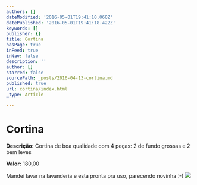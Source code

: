 ```yaml
---
authors: []
dateModified: '2016-05-01T19:41:10.060Z'
datePublished: '2016-05-01T19:41:18.422Z'
keywords: []
publisher: {}
title: Cortina
hasPage: true
inFeed: true
inNav: false
description: ''
author: []
starred: false
sourcePath: _posts/2016-04-13-cortina.md
published: true
url: cortina/index.html
_type: Article

---
```

# Cortina

**Descrição:** Cortina de boa qualidade com 4 peças: 2 de fundo grossas e 2 bem leves

**Valor:** 180,00

Mandei lavar na lavanderia e está pronta pra uso, parecendo novinha :-)
![](https://s3-us-west-2.amazonaws.com/the-grid-img/p/59680e39213fd6151d6e695e04f029fd19fbd530.jpg)
